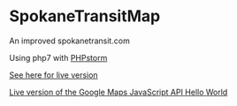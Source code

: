 # SpokaneTransitMap
An improved spokanetransit.com

Using php7 with [PHPstorm](https://www.jetbrains.com/student/)

[See here for live version](http://timothy-b.com/SpokaneTransitMap/)

[Live version of the Google Maps JavaScript API Hello World](http://timothy-b.com/SpokaneTransitMap/src/Controllers/Testing/Google_Maps_JS_API_Test.php)
